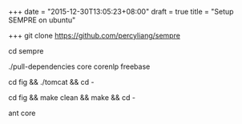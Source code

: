 +++
date = "2015-12-30T13:05:23+08:00"
draft = true
title = "Setup SEMPRE on ubuntu"

+++
git clone https://github.com/percyliang/sempre

cd sempre

./pull-dependencies core corenlp freebase

cd fig && ./tomcat && cd -

cd fig && make clean && make && cd -

ant core
